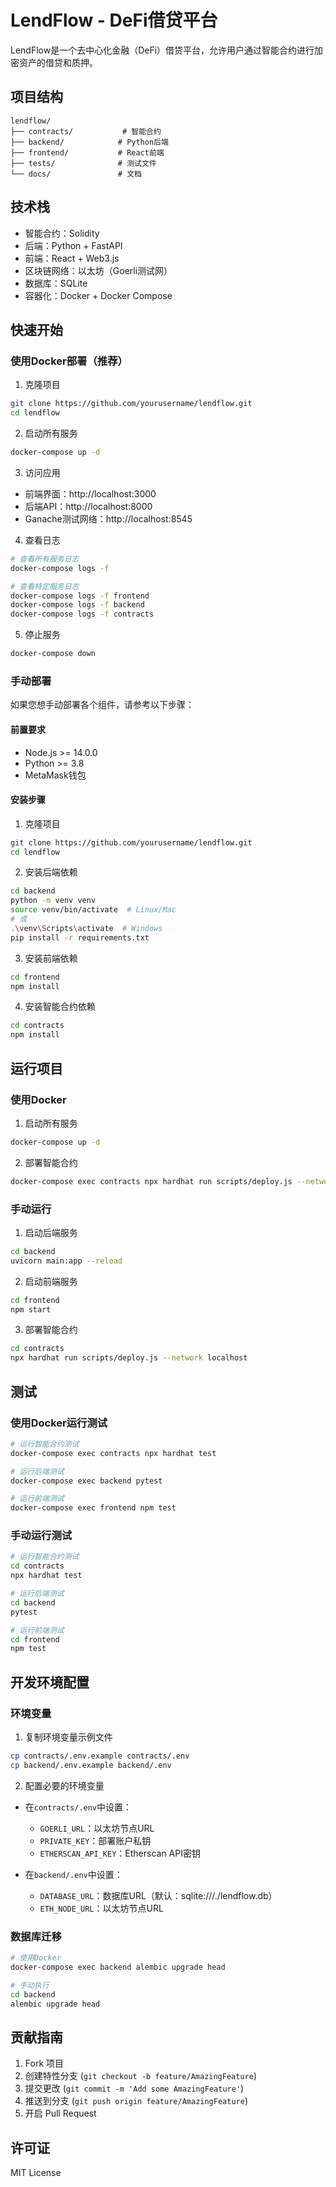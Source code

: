 # LendFlow - DeFi借贷平台

LendFlow是一个去中心化金融（DeFi）借贷平台，允许用户通过智能合约进行加密资产的借贷和质押。

## 项目结构

```
lendflow/
├── contracts/           # 智能合约
├── backend/            # Python后端
├── frontend/           # React前端
├── tests/              # 测试文件
└── docs/               # 文档
```

## 技术栈

- 智能合约：Solidity
- 后端：Python + FastAPI
- 前端：React + Web3.js
- 区块链网络：以太坊（Goerli测试网）
- 数据库：SQLite
- 容器化：Docker + Docker Compose

## 快速开始

### 使用Docker部署（推荐）

1. 克隆项目
```bash
git clone https://github.com/yourusername/lendflow.git
cd lendflow
```

2. 启动所有服务
```bash
docker-compose up -d
```

3. 访问应用
- 前端界面：http://localhost:3000
- 后端API：http://localhost:8000
- Ganache测试网络：http://localhost:8545

4. 查看日志
```bash
# 查看所有服务日志
docker-compose logs -f

# 查看特定服务日志
docker-compose logs -f frontend
docker-compose logs -f backend
docker-compose logs -f contracts
```

5. 停止服务
```bash
docker-compose down
```

### 手动部署

如果您想手动部署各个组件，请参考以下步骤：

#### 前置要求

- Node.js >= 14.0.0
- Python >= 3.8
- MetaMask钱包

#### 安装步骤

1. 克隆项目
```bash
git clone https://github.com/yourusername/lendflow.git
cd lendflow
```

2. 安装后端依赖
```bash
cd backend
python -m venv venv
source venv/bin/activate  # Linux/Mac
# 或
.\venv\Scripts\activate  # Windows
pip install -r requirements.txt
```

3. 安装前端依赖
```bash
cd frontend
npm install
```

4. 安装智能合约依赖
```bash
cd contracts
npm install
```

## 运行项目

### 使用Docker

1. 启动所有服务
```bash
docker-compose up -d
```

2. 部署智能合约
```bash
docker-compose exec contracts npx hardhat run scripts/deploy.js --network localhost
```

### 手动运行

1. 启动后端服务
```bash
cd backend
uvicorn main:app --reload
```

2. 启动前端服务
```bash
cd frontend
npm start
```

3. 部署智能合约
```bash
cd contracts
npx hardhat run scripts/deploy.js --network localhost
```

## 测试

### 使用Docker运行测试

```bash
# 运行智能合约测试
docker-compose exec contracts npx hardhat test

# 运行后端测试
docker-compose exec backend pytest

# 运行前端测试
docker-compose exec frontend npm test
```

### 手动运行测试

```bash
# 运行智能合约测试
cd contracts
npx hardhat test

# 运行后端测试
cd backend
pytest

# 运行前端测试
cd frontend
npm test
```

## 开发环境配置

### 环境变量

1. 复制环境变量示例文件
```bash
cp contracts/.env.example contracts/.env
cp backend/.env.example backend/.env
```

2. 配置必要的环境变量
- 在`contracts/.env`中设置：
  - `GOERLI_URL`：以太坊节点URL
  - `PRIVATE_KEY`：部署账户私钥
  - `ETHERSCAN_API_KEY`：Etherscan API密钥

- 在`backend/.env`中设置：
  - `DATABASE_URL`：数据库URL（默认：sqlite:///./lendflow.db）
  - `ETH_NODE_URL`：以太坊节点URL

### 数据库迁移

```bash
# 使用Docker
docker-compose exec backend alembic upgrade head

# 手动执行
cd backend
alembic upgrade head
```

## 贡献指南

1. Fork 项目
2. 创建特性分支 (`git checkout -b feature/AmazingFeature`)
3. 提交更改 (`git commit -m 'Add some AmazingFeature'`)
4. 推送到分支 (`git push origin feature/AmazingFeature`)
5. 开启 Pull Request

## 许可证

MIT License 